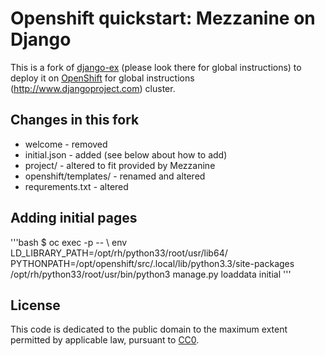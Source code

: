 # Openshift quickstart: Mezzanine on Django

This is a fork of [django-ex](https://github.com/openshift/django-ex) (please look there for global instructions) to deploy it on  [OpenShift](https://github.com/openshift/origin) for global instructions (http://www.djangoproject.com) cluster.

## Changes in this fork

* welcome - removed
* initial.json - added (see below about how to add)
* project/ - altered to fit provided by Mezzanine
* openshift/templates/ - renamed and altered
* requrements.txt - altered
## Adding initial pages

'''bash
$ oc exec -p <name of pod> -- \ 
  env LD_LIBRARY_PATH=/opt/rh/python33/root/usr/lib64/ \
  PYTHONPATH=/opt/openshift/src/.local/lib/python3.3/site-packages \
  /opt/rh/python33/root/usr/bin/python3 manage.py loaddata initial
'''

## License

This code is dedicated to the public domain to the maximum extent permitted by applicable law, pursuant to [CC0](http://creativecommons.org/publicdomain/zero/1.0/).
